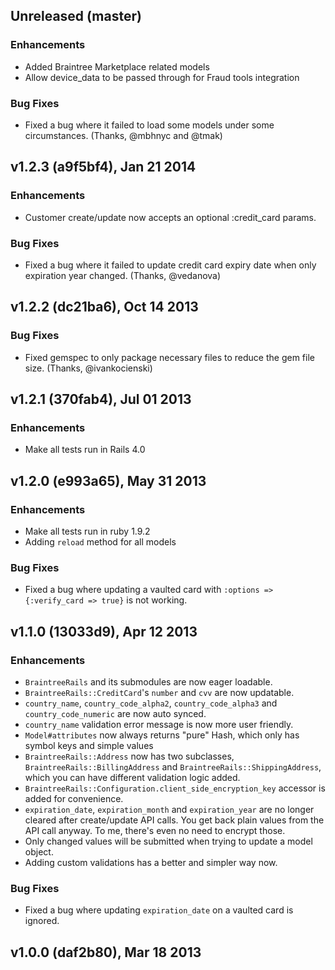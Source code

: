 ## Unreleased (master)
### Enhancements
  * Added Braintree Marketplace related models
  * Allow device_data to be passed through for Fraud tools integration

### Bug Fixes
  * Fixed a bug where it failed to load some models under some circumstances. (Thanks, @mbhnyc and @tmak)
  
## v1.2.3 (a9f5bf4), Jan 21 2014
### Enhancements
  * Customer create/update now accepts an optional :credit_card params.

### Bug Fixes
  * Fixed a bug where it failed to update credit card expiry date when only expiration year changed. (Thanks, @vedanova)
  
## v1.2.2 (dc21ba6), Oct 14 2013
### Bug Fixes
  * Fixed gemspec to only package necessary files to reduce the gem file size. (Thanks, @ivankocienski)

## v1.2.1 (370fab4), Jul 01 2013
### Enhancements
  * Make all tests run in Rails 4.0

## v1.2.0 (e993a65), May 31 2013
### Enhancements
  * Make all tests run in ruby 1.9.2
  * Adding `reload` method for all models

### Bug Fixes
  * Fixed a bug where updating a vaulted card with `:options => {:verify_card => true}` is not working.

## v1.1.0 (13033d9), Apr 12 2013
### Enhancements
  * `BraintreeRails` and its submodules are now eager loadable.
  * `BraintreeRails::CreditCard`'s `number` and `cvv` are now updatable.
  * `country_name`, `country_code_alpha2`, `country_code_alpha3` and `country_code_numeric` are now auto synced.
  * `country_name` validation error message is now more user friendly.
  * `Model#attributes` now always returns "pure" Hash, which only has symbol keys and simple values
  * `BraintreeRails::Address` now has two subclasses, `BraintreeRails::BillingAddress` and `BraintreeRails::ShippingAddress`, which you can have different validation logic added.
  * `BraintreeRails::Configuration.client_side_encryption_key` accessor is added for convenience.
  * `expiration_date`, `expiration_month` and `expiration_year` are no longer cleared after create/update API calls. You get back plain values from the API call anyway. To me, there's even no need to encrypt those.
  * Only changed values will be submitted when trying to update a model object.
  * Adding custom validations has a better and simpler way now.

### Bug Fixes
  * Fixed a bug where updating `expiration_date` on a vaulted card is ignored.

## v1.0.0 (daf2b80), Mar 18 2013
